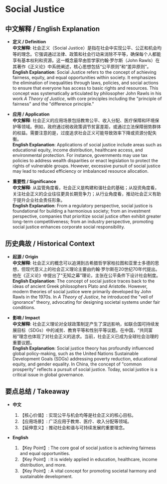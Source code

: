 # Social Justice

## 中文解释 / English Explanation

* **定义 / Definition**  
  **中文解释**: 社会正义（Social Justice）是指在社会中实现公平、公正和机会均等的理念。它强调通过法律、政策和社会行动来消除不平等，确保每个人都能享有基本权利和资源。这一概念最早由哲学家约翰·罗尔斯（John Rawls）在其著作《正义论》中系统阐述，核心思想包括“公平原则”和“差异原则”。  
  **English Explanation**: Social Justice refers to the concept of achieving fairness, equity, and equal opportunities within society. It emphasizes the elimination of inequalities through laws, policies, and social actions to ensure that everyone has access to basic rights and resources. This concept was systematically articulated by philosopher John Rawls in his work *A Theory of Justice*, with core principles including the "principle of fairness" and the "difference principle."

* **应用 / Application**  
  **中文解释**: 社会正义的应用场景包括教育公平、收入分配、医疗保障和环境保护等领域。例如，政府通过税收政策调节贫富差距，或通过立法保障弱势群体的权益。需要注意的是，过度追求社会正义可能导致效率下降或资源分配失衡。  
  **English Explanation**: Applications of social justice include areas such as educational equity, income distribution, healthcare access, and environmental protection. For instance, governments may use tax policies to address wealth disparities or enact legislation to protect the rights of vulnerable groups. However, excessive pursuit of social justice may lead to reduced efficiency or imbalanced resource allocation.

* **重要性 / Significance**  
  **中文解释**: 从监管角度看，社会正义是构建和谐社会的基础；从投资角度看，关注社会正义的企业往往更具长期竞争力；从行业角度看，推动社会正义有助于提升企业社会责任形象。  
  **English Explanation**: From a regulatory perspective, social justice is foundational for building a harmonious society; from an investment perspective, companies that prioritize social justice often exhibit greater long-term competitiveness; from an industry perspective, promoting social justice enhances corporate social responsibility.

## 历史典故 / Historical Context

* **起源 / Origin**  
  **中文解释**: 社会正义的概念可以追溯到古希腊哲学家柏拉图和亚里士多德的思想，但现代意义上的社会正义理论主要由约翰·罗尔斯在20世纪70年代提出。他在《正义论》中提出了“无知之幕”理论，主张在公平条件下设计社会制度。  
  **English Explanation**: The concept of social justice traces back to the ideas of ancient Greek philosophers Plato and Aristotle. However, modern theories of social justice were primarily developed by John Rawls in the 1970s. In *A Theory of Justice*, he introduced the "veil of ignorance" theory, advocating for designing societal systems under fair conditions.

* **影响 / Impact**  
  **中文解释**: 社会正义理论对全球政策制定产生了深远影响，如联合国可持续发展目标（SDGs）中的减贫、教育平等和性别平等议题。在中国，“共同富裕”理念也体现了对社会正义的追求。当前，社会正义已成为全球社会治理的重要议题。  
  **English Explanation**: Social justice theory has profoundly influenced global policy-making, such as the United Nations Sustainable Development Goals (SDGs) addressing poverty reduction, educational equity, and gender equality. In China, the concept of "common prosperity" reflects a pursuit of social justice. Today, social justice is a critical issue in global governance.

## 要点总结 / Takeaway

* **中文**  
  1. 【核心价值】: 实现公平与机会均等是社会正义的核心目标。  
  2. 【应用场景】: 广泛应用于教育、医疗、收入分配等领域。  
  3. 【延伸意义】: 推动社会和谐与可持续发展的重要理念。

* **English**  
  1. 【Key Point】: The core goal of social justice is achieving fairness and equal opportunities.  
  2. 【Key Point】: It is widely applied in education, healthcare, income distribution, and more.  
  3. 【Key Point】: A vital concept for promoting societal harmony and sustainable development.